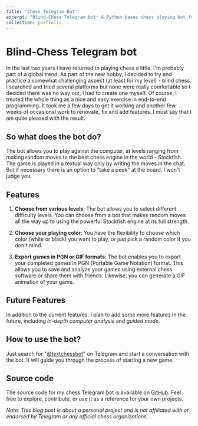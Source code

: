 ```yaml
---
title: 'Chess Telegram Bot'
excerpt: "Blind-Chess Telegram bot: A Python bases chess playing bot for a challenging, memory-enhancing gameplay on Telegram<br/><img src='/images/chess_bot_1.jpeg'>"
collection: portfolio
---
```


# Blind-Chess Telegram bot
In the last two years I have returned to playing chess a little. I'm probably part of a global trend. As part of the new hobby, I decided to try and practice a somewhat challenging aspect (at least for my level) - blind chess. I searched and tried several platforms but none were really comfortable so I decided there was no way out, I had to create one myself.
Of course, I treated the whole thing as a nice and easy exercise in end-to-end programming.
It took me a few days to get it working and another few weeks of occasional work to renovate, fix and add features.
I must say that I am quite pleased with the result.

## So what does the bot do?

The bot allows you to play against the computer, at levels ranging from making random moves to the best chess engine in the world - Stockfish. The game is played in a textual way only by writing the moves in the chat. But if necessary there is an option to "take a peek" at the board, I won't judge you.

## Features

1. **Choose from various levels**: The bot allows you to select different difficulty levels. You can choose from a bot that makes random moves all the way up to using the powerful Stockfish engine at its full strength. 

2. **Choose your playing color**: You have the flexibility to choose which color (white or black) you want to play, or just pick a random color if you don't mind. 

3. **Export games in PGN or GIF formats**: The bot enables you to export your completed games in PGN (Portable Game Notation) format. This allows you to save and analyze your games using external chess software or share them with friends. Likewise, you can generate a GIF animation of your game.

## Future Features

In addition to the current features, I plan  to add some more features in the future, including *in-depth computer analysis* and *guided mode*.

## How to use the bot?

Just search for "[@textchessbot](https://t.me/textchessbot)" on Telegram and start a conversation with the bot. It will guide you through the process of starting a new game.

## Source code

The source code for my chess Telegram bot is available on [GitHub](https://github.com/menisadi/ChessBot). Feel free to explore, contribute, or use it as a reference for your own projects.

*Note: This blog post is about a personal project and is not affiliated with or endorsed by Telegram or any official chess organizations.*

